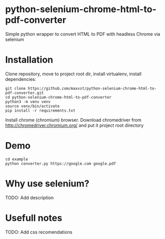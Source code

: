 # python-selenium-chrome-html-to-pdf-converter
Simple python wrapper to convert HTML to PDF with headless Chrome via selenium

# Installation
Clone repository, move to project root dir, install virtualenv, install dependencies:
```
git clone https://github.com/maxvst/python-selenium-chrome-html-to-pdf-converter.git
cd python-selenium-chrome-html-to-pdf-converter
python3 -m venv venv
source venv/bin/activate
pip install -r requirements.txt
```
Install chrome (chromium) browser.
Download chromedriver from http://chromedriver.chromium.org/ and put it project root directory

# Demo
```
cd example
python converter.py https://google.com google.pdf
```

# Why use selenium?
TODO: Add description

# Usefull notes
TODO: Add css recomendations
